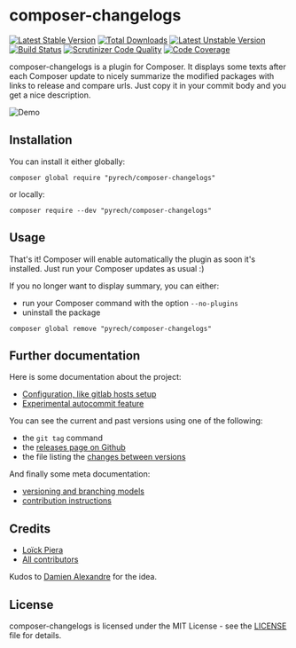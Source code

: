# composer-changelogs

[![Latest Stable Version](https://poser.pugx.org/pyrech/composer-changelogs/v/stable)](https://packagist.org/packages/pyrech/composer-changelogs)
[![Total Downloads](https://poser.pugx.org/pyrech/composer-changelogs/downloads)](https://packagist.org/packages/pyrech/composer-changelogs)
[![Latest Unstable Version](https://poser.pugx.org/pyrech/composer-changelogs/v/unstable)](https://packagist.org/packages/pyrech/composer-changelogs)
[![Build Status](https://travis-ci.org/pyrech/composer-changelogs.svg?branch=master)](https://travis-ci.org/pyrech/composer-changelogs)
[![Scrutinizer Code Quality](https://scrutinizer-ci.com/g/pyrech/composer-changelogs/badges/quality-score.png?b=master)](https://scrutinizer-ci.com/g/pyrech/composer-changelogs/?branch=master)
[![Code Coverage](https://scrutinizer-ci.com/g/pyrech/composer-changelogs/badges/coverage.png?b=master)](https://scrutinizer-ci.com/g/pyrech/composer-changelogs/?branch=master)

composer-changelogs is a plugin for Composer. It displays some texts after each
Composer update to nicely summarize the modified packages with links to release
and compare urls. Just copy it in your commit body and you get a nice
description.

![Demo](doc/demo.gif)

## Installation

You can install it either globally:

```shell
composer global require "pyrech/composer-changelogs"
```

or locally:

```shell
composer require --dev "pyrech/composer-changelogs"
```

## Usage

That's it! Composer will enable automatically the plugin as soon it's
installed. Just run your Composer updates as usual :)

If you no longer want to display summary, you can either:
- run your Composer command with the option `--no-plugins`
- uninstall the package

```shell
composer global remove "pyrech/composer-changelogs"
```

## Further documentation

Here is some documentation about the project:

* [Configuration, like gitlab hosts setup](doc/configuration.md)
* [Experimental autocommit feature](doc/autocommit.md)

You can see the current and past versions using one of the following:

* the `git tag` command
* the [releases page on Github](https://github.com/pyrech/composer-changelogs/releases)
* the file listing the [changes between versions](CHANGELOG.md)

And finally some meta documentation:

* [versioning and branching models](VERSIONING.md)
* [contribution instructions](CONTRIBUTING.md)

## Credits

* [Loïck Piera](https://github.com/pyrech)
* [All contributors](https://github.com/pyrech/composer-changelogs/graphs/contributors)

Kudos to [Damien Alexandre](https://github.com/damienalexandre) for the idea.

## License

composer-changelogs is licensed under the MIT License - see the [LICENSE](LICENSE)
file for details.
